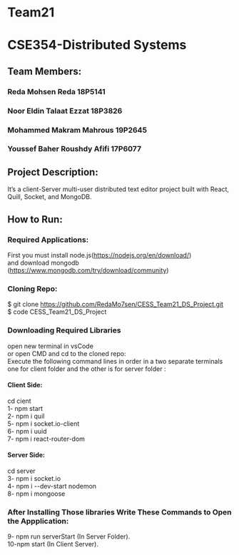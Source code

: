 # Team21
# CSE354-Distributed Systems
## Team Members:
### Reda Mohsen Reda 18P5141
### Noor Eldin Talaat Ezzat 18P3826
### Mohammed Makram Mahrous 19P2645
### Youssef Baher Roushdy Afifi 17P6077

## Project Description:
It’s a client-Server multi-user distributed text editor project built with React, Quill, Socket, and MongoDB. 

## How to Run:
### Required Applications:
First you must install node.js(https://nodejs.org/en/download/)<br/>
and download mongodb (https://www.mongodb.com/try/download/community)

### Cloning Repo:
$ git clone https://github.com/RedaMo7sen/CESS_Team21_DS_Project.git <br/>
$ code CESS_Team21_DS_Project

### Downloading Required Libraries
open new terminal in vsCode <br/>
or open CMD and cd to the cloned repo:<br/>
Execute the following command lines in order in a two separate terminals one for client folder and the other is for server folder :
#### Client Side:
cd cient <br/>
1- npm start <br/>
2- npm i quil <br/>
5- npm i socket.io-client <br/>
6- npm i uuid <br/>
7- npm i react-router-dom

#### Server Side:
cd server <br/>
3- npm i socket.io <br/>
4- npm i --dev-start nodemon <br/>
8- npm i mongoose <br/>

### After Installing Those libraries Write These Commands to Open the Appplication:

9- npm run serverStart  (In Server Folder).<br/>
10-npm start            (In Client Server).<br/>



